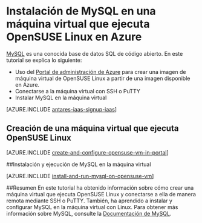 <properties
	pageTitle="Instalación de MySQL en una máquina virtual que ejecuta OpenSUSE Linux en Azure"
	description="Aprenda a instalar MySQL en una máquina virtual en Azure."
	services="virtual-machines"
	documentationCenter=""
	authors="KBDAzure"
	manager="timlt"
	editor=""
	tags="mysql"/>

<tags
	ms.service="virtual-machines"
	ms.workload="infrastructure-services"
	ms.tgt_pltfrm="vm-linux"
	ms.devlang="na"
	ms.topic="article"
	ms.date="05/22/2015"
	ms.author="kathydav"/>

# Instalación de MySQL en una máquina virtual que ejecuta OpenSUSE Linux en Azure

[MySQL][MySQL] es una conocida base de datos SQL de código abierto. En este tutorial se explica lo siguiente:

- Uso del [Portal de administración de Azure][AzurePortal] para crear una imagen de máquina virtual de OpenSUSE Linux a partir de una imagen disponible en Azure.
- Conectarse a la máquina virtual con SSH o PuTTY
- Instalar MySQL en la máquina virtual

[AZURE.INCLUDE [antares-iaas-signup-iaas](../../includes/antares-iaas-signup-iaas.md)]

## Creación de una máquina virtual que ejecuta OpenSUSE Linux

[AZURE.INCLUDE [create-and-configure-opensuse-vm-in-portal](../../includes/create-and-configure-opensuse-vm-in-portal.md)]

##Instalación y ejecución de MySQL en la máquina virtual

[AZURE.INCLUDE [install-and-run-mysql-on-opensuse-vm](../../includes/install-and-run-mysql-on-opensuse-vm.md)]

##Resumen
En este tutorial ha obtenido información sobre cómo crear una máquina virtual que ejecuta OpenSUSE Linux y conectarse a ella de manera remota mediante SSH o PuTTY. También, ha aprendido a instalar y configurar MySQL en la máquina virtual con Linux. Para obtener más información sobre MySQL, consulte la [Documentación de MySQL][MySQLDocs].

[MySQLDocs]: http://dev.mysql.com/doc/
[MySQL]: http://www.mysql.com
[AzurePortal]: http://manage.windowsazure.com

<!---HONumber=August15_HO6-->